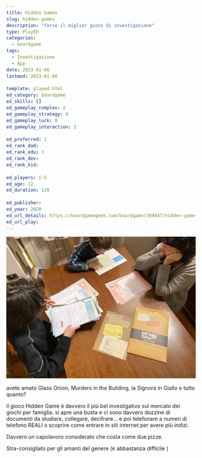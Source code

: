 ```yaml
---
title: Hidden Games
slug: hidden-games
description: "forse il miglior gioco di investigazione"
type: PlayED
categories:
  - boardgame
tags:
  - Investigazione
  - App
date: 2023-01-06
lastmod: 2023-01-06

template: played.html
ed_category: boardgame
ed_skills: []
ed_gameplay_complex: 2
ed_gameplay_strategy: 0
ed_gameplay_luck: 0
ed_gameplay_interaction: 3

ed_preferred: 1
ed_rank_dad: 
ed_rank_edu: 3
ed_rank_dev: 
ed_rank_kid: 

ed_players: 1-5
ed_age: 12
ed_duration: 120

ed_publisher: 
ed_year: 2020
ed_url_details: https://boardgamegeek.com/boardgame/304847/hidden-games-crime-scene-new-haven-case
ed_url_play: 
---
```


![](../../assets/img/played/boardgame/hidden-games.webp)

avete amato Glass Onion, Murders in the Building, la Signora in Giallo e tutto quanto?

il gioco Hidden Game è davvero il più bel investigativo sul mercato dei giochi per famiglia. si apre una busta e ci sono davvero dozzine di documenti da studiare, collegare, decifrare… e poi telefonare a numeri di telefono REALI o scoprire come entrare in siti internet per avere più indizi. 

Davvero un capolavoro considerato che costa come due pizze. 

Stra-consigliato per gli amanti del genere (è abbastanza difficile )

